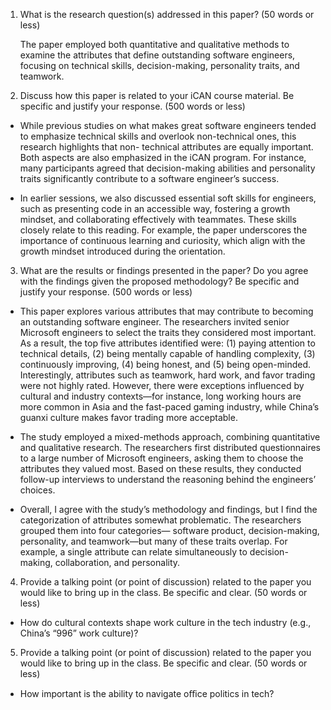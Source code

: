 1. What is the research question(s) addressed in this paper? (50 words or less)

   The paper employed both quantitative and qualitative methods to examine the attributes
that define outstanding software engineers, focusing on technical skills, decision-making,
personality traits, and teamwork.

2. Discuss how this paper is related to your iCAN course material. Be specific and justify your response. (500 words or less)

- While previous studies on what makes great software engineers tended to emphasize
technical skills and overlook non-technical ones, this research highlights that non-
technical attributes are equally important. Both aspects are also emphasized in the iCAN
program. For instance, many participants agreed that decision-making abilities and
personality traits significantly contribute to a software engineer’s success.

- In earlier sessions, we also discussed essential soft skills for engineers, such as
presenting code in an accessible way, fostering a growth mindset, and collaborating
effectively with teammates. These skills closely relate to this reading. For example, the
paper underscores the importance of continuous learning and curiosity, which align with
the growth mindset introduced during the orientation.

3. What are the results or findings presented in the paper? Do you agree with the
findings given the proposed methodology? Be specific and justify your
response. (500 words or less)

- This paper explores various attributes that may contribute to becoming an outstanding
software engineer. The researchers invited senior Microsoft engineers to select the traits
they considered most important. As a result, the top five attributes identified were: (1)
paying attention to technical details, (2) being mentally capable of handling complexity,
(3) continuously improving, (4) being honest, and (5) being open-minded. Interestingly,
attributes such as teamwork, hard work, and favor trading were not highly rated. However,
there were exceptions influenced by cultural and industry contexts—for instance, long
working hours are more common in Asia and the fast-paced gaming industry, while
China’s guanxi culture makes favor trading more acceptable.

- The study employed a mixed-methods approach, combining quantitative and qualitative
research. The researchers first distributed questionnaires to a large number of Microsoft
engineers, asking them to choose the attributes they valued most. Based on these results,
they conducted follow-up interviews to understand the reasoning behind the engineers’
choices.

- Overall, I agree with the study’s methodology and findings, but I find the categorization of
attributes somewhat problematic. The researchers grouped them into four categories—
software product, decision-making, personality, and teamwork—but many of these traits
overlap. For example, a single attribute can relate simultaneously to decision-making,
collaboration, and personality.

4. Provide a talking point (or point of discussion) related to the paper you would
like to bring up in the class. Be specific and clear. (50 words or less)

- How do cultural contexts shape work culture in the tech industry (e.g., China’s “996” work
culture)?

5. Provide a talking point (or point of discussion) related to the paper you would
like to bring up in the class. Be specific and clear. (50 words or less)

- How important is the ability to navigate oﬃce politics in tech?

